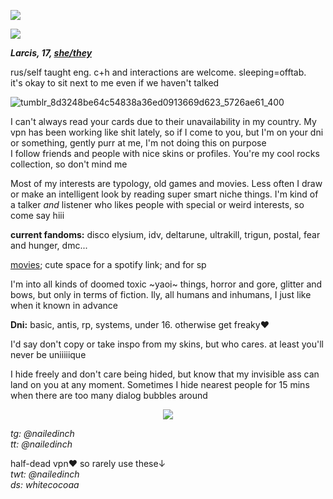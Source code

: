 ![](https://komarev.com/ghpvc/?username=nailedinch)  

![](https://cdn.discordapp.com/attachments/1118672953211629640/1410278306909261874/0ae97ebc5fa8cd13157eabd1d94f3998.png?ex=68b06f86&is=68af1e06&hm=2dcc6c47bee3f313b7f83ba60f4048c1ec4ae5bac9b9539627d9844a264e0f73&)

***Larcis, 17, [she/they](https://pronouns.cc/@hyperlinkblocked)***

rus/self taught eng.
c+h and interactions are welcome.  sleeping=offtab.  
it's okay to sit next to me even if we haven't talked   

![tumblr_8d3248be64c54838a36ed0913669d623_5726ae61_400](https://github.com/user-attachments/assets/8edafce4-18e7-4a70-9c72-e51b608661ec)


I can't always read your cards due to their unavailability in my country. My vpn has been working like shit lately, so if I come to you, but I'm on your dni or something, gently purr at me, I'm not doing this on purpose    
I follow friends and people with nice skins or profiles. You're my cool rocks collection, so don't mind me  

Most of my interests are typology, old games and movies. Less often I draw or make an intelligent look by reading super smart niche things. I'm kind of a talker *and* listener who likes people with special or weird interests, so come say hiii

**current fandoms:**
disco elysium, idv, deltarune, ultrakill, trigun, postal, fear and hunger, dmc...

[movies](https://boxd.it/81CFL); cute space for a spotify link; and for sp


I'm into all kinds of doomed toxic ~yaoi~ things, horror and gore, glitter and bows, but only in terms of fiction. Ily, all humans and inhumans, I just like when it known in advance


**Dni:**
basic, antis, rp, systems, under 16. otherwise get freaky♥️

I'd say don't copy or take inspo from my skins, but who cares. at least you'll never be uniiiiique

I hide freely and don't care being hided, but know that my invisible ass can land on you at any moment. Sometimes I hide nearest people for 15 mins when there are too many dialog bubbles around

<p align="center">
<img src="https://64.media.tumblr.com/97d253a485fcef4706e21d1800e08221/79a6652a6d7925e6-c3/s100x200/f8b43eee8e87a7544215c519238d32e8f7c7b7dc.gifv"/>
</p>
 
*tg: @nailedinch*            
*tt: @nailedinch*    

half-dead vpn❤︎ so rarely use these↓  
*twt: @nailedinch*                        
*ds: whitecocoaa*  

